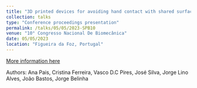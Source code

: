```yaml
---
title: "3D printed devices for avoiding hand contact with shared surfaces"
collection: talks
type: "Conference proceedings presentation"
permalink: /talks/05/05/2023-SPB10
venue: "10° Congresso Nacional De Biomecânica"
date: 05/05/2023
location: "Figueira da Foz, Portugal"
---
```


[More information here](https://10cnb2023.pt/)

Authors: Ana Pais, Cristina Ferreira, Vasco D.C Pires, José Silva, Jorge Lino Alves, João Bastos, Jorge Belinha
